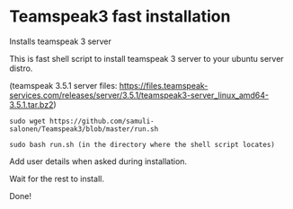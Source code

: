# Teamspeak3 fast installation
Installs teamspeak 3 server

This is fast shell script to install teamspeak 3 server to your ubuntu server distro.

(teamspeak 3.5.1 server files: https://files.teamspeak-services.com/releases/server/3.5.1/teamspeak3-server_linux_amd64-3.5.1.tar.bz2)

    sudo wget https://github.com/samuli-salonen/Teamspeak3/blob/master/run.sh
    
    sudo bash run.sh (in the directory where the shell script locates)
 
Add user details when asked during installation.

Wait for the rest to install.
    
    
Done!




